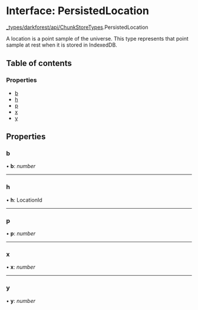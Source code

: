 # Interface: PersistedLocation

[\_types/darkforest/api/ChunkStoreTypes](../modules/_types_darkforest_api_chunkstoretypes.md).PersistedLocation

A location is a point sample of the universe. This type represents that point sample at rest when
it is stored in IndexedDB.

## Table of contents

### Properties

- [b](_types_darkforest_api_chunkstoretypes.persistedlocation.md#b)
- [h](_types_darkforest_api_chunkstoretypes.persistedlocation.md#h)
- [p](_types_darkforest_api_chunkstoretypes.persistedlocation.md#p)
- [x](_types_darkforest_api_chunkstoretypes.persistedlocation.md#x)
- [y](_types_darkforest_api_chunkstoretypes.persistedlocation.md#y)

## Properties

### b

• **b**: _number_

---

### h

• **h**: LocationId

---

### p

• **p**: _number_

---

### x

• **x**: _number_

---

### y

• **y**: _number_
